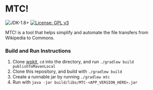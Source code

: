 # MTC!
![JDK-1.8+](https://upload.wikimedia.org/wikipedia/commons/7/75/Blue_JDK_1.8%2B_Shield_Badge.svg)
[![License: GPL v3](https://upload.wikimedia.org/wikipedia/commons/8/86/GPL_v3_Blue_Badge.svg)](https://www.gnu.org/licenses/gpl-3.0.en.html)

MTC! is a tool that helps simplify and automate the file transfers from Wikipedia to Commons.

### Build and Run Instructions
1. Clone [wpkit](https://github.com/fastily/wpkit), `cd` into the directory, and run `./gradlew build publishToMavenLocal`
2. Clone this repository, and build with `./gradlew build`
3. Create a runnable jar by running `./gradlew mtc`
4. Run with `java -jar build/libs/MTC-<APP_VERSION_HERE>.jar`